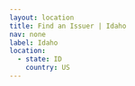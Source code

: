 ```yaml
---
layout: location
title: Find an Issuer | Idaho
nav: none
label: Idaho
location:
  - state: ID
    country: US
---
```

